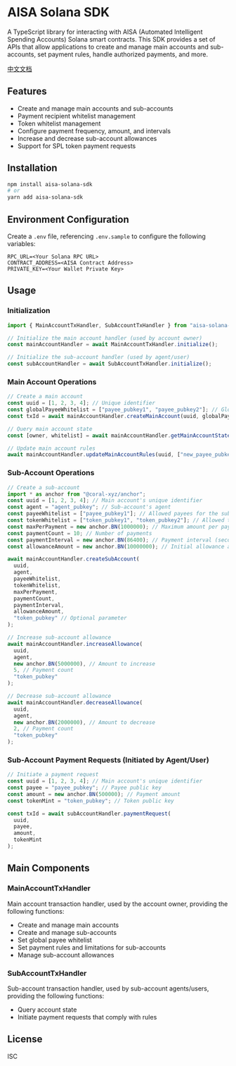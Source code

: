 # AISA Solana SDK

A TypeScript library for interacting with AISA (Automated Intelligent Spending Accounts) Solana smart contracts. This SDK provides a set of APIs that allow applications to create and manage main accounts and sub-accounts, set payment rules, handle authorized payments, and more.

[中文文档](https://github.com/yn-xyz/aisa-solana-sdk/blob/main/README-zhCN.md)

## Features

- Create and manage main accounts and sub-accounts
- Payment recipient whitelist management
- Token whitelist management
- Configure payment frequency, amount, and intervals
- Increase and decrease sub-account allowances
- Support for SPL token payment requests

## Installation

```bash
npm install aisa-solana-sdk
# or
yarn add aisa-solana-sdk
```

## Environment Configuration

Create a `.env` file, referencing `.env.sample` to configure the following variables:

```
RPC_URL=<Your Solana RPC URL>
CONTRACT_ADDRESS=<AISA Contract Address>
PRIVATE_KEY=<Your Wallet Private Key>
```

## Usage

### Initialization

```typescript
import { MainAccountTxHandler, SubAccountTxHandler } from "aisa-solana-sdk";

// Initialize the main account handler (used by account owner)
const mainAccountHandler = await MainAccountTxHandler.initialize();

// Initialize the sub-account handler (used by agent/user)
const subAccountHandler = await SubAccountTxHandler.initialize();
```

### Main Account Operations

```typescript
// Create a main account
const uuid = [1, 2, 3, 4]; // Unique identifier
const globalPayeeWhitelist = ["payee_pubkey1", "payee_pubkey2"]; // Global allowed payee list
const txId = await mainAccountHandler.createMainAccount(uuid, globalPayeeWhitelist);

// Query main account state
const [owner, whitelist] = await mainAccountHandler.getMainAccountState(uuid);

// Update main account rules
await mainAccountHandler.updateMainAccountRules(uuid, ["new_payee_pubkey1", "new_payee_pubkey2"]);
```

### Sub-Account Operations

```typescript
// Create a sub-account
import * as anchor from "@coral-xyz/anchor";
const uuid = [1, 2, 3, 4]; // Main account's unique identifier
const agent = "agent_pubkey"; // Sub-account's agent
const payeeWhitelist = ["payee_pubkey1"]; // Allowed payees for the sub-account
const tokenWhitelist = ["token_pubkey1", "token_pubkey2"]; // Allowed tokens for the sub-account
const maxPerPayment = new anchor.BN(1000000); // Maximum amount per payment
const paymentCount = 10; // Number of payments
const paymentInterval = new anchor.BN(86400); // Payment interval (seconds)
const allowanceAmount = new anchor.BN(10000000); // Initial allowance amount

await mainAccountHandler.createSubAccount(
  uuid,
  agent,
  payeeWhitelist,
  tokenWhitelist,
  maxPerPayment,
  paymentCount,
  paymentInterval,
  allowanceAmount,
  "token_pubkey" // Optional parameter
);

// Increase sub-account allowance
await mainAccountHandler.increaseAllowance(
  uuid,
  agent,
  new anchor.BN(5000000), // Amount to increase
  5, // Payment count
  "token_pubkey"
);

// Decrease sub-account allowance
await mainAccountHandler.decreaseAllowance(
  uuid,
  agent,
  new anchor.BN(2000000), // Amount to decrease
  2, // Payment count
  "token_pubkey"
);
```

### Sub-Account Payment Requests (Initiated by Agent/User)

```typescript
// Initiate a payment request
const uuid = [1, 2, 3, 4]; // Main account's unique identifier
const payee = "payee_pubkey"; // Payee public key
const amount = new anchor.BN(500000); // Payment amount
const tokenMint = "token_pubkey"; // Token public key

const txId = await subAccountHandler.paymentRequest(
  uuid,
  payee,
  amount,
  tokenMint
);
```

## Main Components

### MainAccountTxHandler

Main account transaction handler, used by the account owner, providing the following functions:

- Create and manage main accounts
- Create and manage sub-accounts
- Set global payee whitelist
- Set payment rules and limitations for sub-accounts
- Manage sub-account allowances

### SubAccountTxHandler

Sub-account transaction handler, used by sub-account agents/users, providing the following functions:

- Query account state
- Initiate payment requests that comply with rules

## License

ISC 